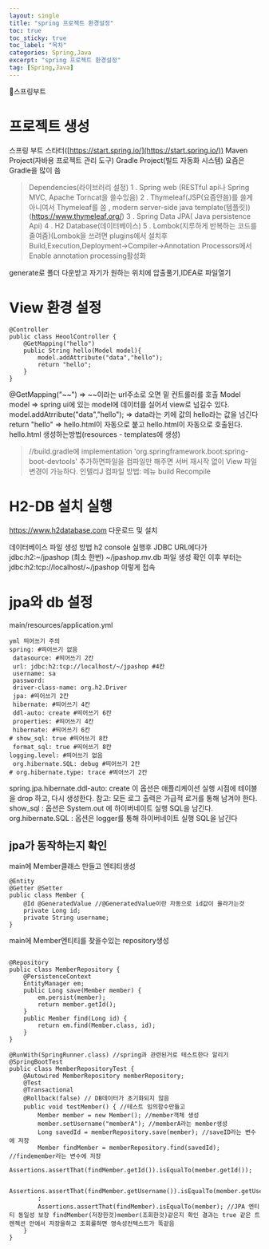 ```yaml
---
layout: single
title: "spring 프로젝트 환경설정"
toc: true
toc_sticky: true
toc_label: "목차"
categories: Spring,Java
excerpt: "spring 프로젝트 환경설정"
tag: [Spring,Java]
---
```


📘스프링부트


# 프로젝트 생성
스프링 부트 스타터([https://start.spring.io/](https://start.spring.io/))
Maven Project(자바용 프로젝트 관리 도구) Gradle Project(빌드 자동화 시스템)
요즘은 Gradle을 많이 씀
> Dependencies(라이브러리 설정)
1 . Spring web (RESTful api나 Spring MVC, Apache Torncat을 쓸수있음)
2 . Thymeleaf(JSP(요즘안씀)를 쓸게 아니여서 Thymeleaf를 씀 , modern server-side java template(템플릿)) (https://www.thymeleaf.org/)
3 . Spring Data JPA( Java persistence Api)
4 . H2 Database(데이터베이스)
5 . Lombok(지루하게 반복하는 코드를 줄여줌)(Lombok을 쓰려면 plugins에서 설치후 Build,Execution,Deployment->Compiler->Annotation Processors에서 Enable annotation processing활성화

generate로 폴더 다운받고 자기가 원하는 위치에 압출풀기,IDEA로 파일열기

# View 환경 설정
```
@Controller
public class HeoolController {
    @GetMapping("hello")
    public String hello(Model model){
        model.addAttribute("data","hello");
        return "hello";
    }
}
```
@GetMapping("~~") =>  ~~이라는 url주소로 오면 밑 컨트롤러를 호출
Model model => spring ui에 있는 model에 데이터를 실어서 view로 넘길수 있다.
model.addAtrribute("data","hello"); => data라는 키에 값의 hello라는 값을 넘긴다
return "hello" => hello.html이 자동으로 붙고 hello.html이 자동으로 호출된다.
hello.html 생성하는방법(resources - templates에 생성)

> //build.gradle에
implementation 'org.springframework.boot:spring-boot-devtools'
추가하면파일을 컴파일만 해주면 서버 재시작 없이
View 파일 변경이 가능하다.
인텔리J 컴파일 방법: 메뉴 build Recompile

# H2-DB 설치 실행
https://www.h2database.com 다운로드 및 설치

데이터베이스 파일 생성 방법
h2 console 실행후
JDBC URL에다가 jdbc:h2:~/jpashop (최소 한번)
~/jpashop.mv.db 파일 생성 확인
이후 부터는 jdbc:h2:tcp://localhost/~/jpashop 이렇게 접속
# jpa와 db 설정
main/resources/application.yml
```
yml 띄어쓰기 주의
spring: #띄어쓰기 없음
 datasource: #띄어쓰기 2칸
 url: jdbc:h2:tcp://localhost/~/jpashop #4칸
 username: sa
 password:
 driver-class-name: org.h2.Driver
 jpa: #띄어쓰기 2칸
 hibernate: #띄어쓰기 4칸
 ddl-auto: create #띄어쓰기 6칸
 properties: #띄어쓰기 4칸
 hibernate: #띄어쓰기 6칸
# show_sql: true #띄어쓰기 8칸
 format_sql: true #띄어쓰기 8칸
logging.level: #띄어쓰기 없음
 org.hibernate.SQL: debug #띄어쓰기 2칸
# org.hibernate.type: trace #띄어쓰기 2칸
```
spring.jpa.hibernate.ddl-auto: create
이 옵션은 애플리케이션 실행 시점에 테이블을 drop 하고, 다시 생성한다.
참고: 모든 로그 출력은 가급적 로거를 통해 남겨야 한다.
show_sql : 옵션은 System.out 에 하이버네이트 실행 SQL을 남긴다.
org.hibernate.SQL : 옵션은 logger를 통해 하이버네이트 실행 SQL을 남긴다

## jpa가 동작하는지 확인
main에 Member클래스 만들고 엔티티생성
```
@Entity
@Getter @Setter
public class Member {
    @Id @GeneratedValue //@GeneratedValue이란 자동으로 id값이 올라가는것
    private Long id;
    private String username;
}
```
main에 Member엔티티를 찾을수있는 repository생성
```

@Repository
public class MemberRepository {
    @PersistenceContext
    EntityManager em;
    public Long save(Member member) {
        em.persist(member);
        return member.getId();
    }
    public Member find(Long id) {
        return em.find(Member.class, id);
    }
}
```

```
@RunWith(SpringRunner.class) //spring과 관련된거로 테스트한다 알리기
@SpringBootTest
public class MemberRepositoryTest {
    @Autowired MemberRepository memberRepository;
    @Test
    @Transactional
    @Rollback(false) // DB데이터가 초기화되지 않음
    public void testMember() { //테스트 임의함수만들고
        Member member = new Member(); //member객체 생성
        member.setUsername("memberA"); //memberA라는 member생성
        Long savedId = memberRepository.save(member); //saveID라는 변수에 저장
        Member findMember = memberRepository.find(savedId); //findemember라는 변수에 저장
        Assertions.assertThat(findMember.getId()).isEqualTo(member.getId());

        Assertions.assertThat(findMember.getUsername()).isEqualTo(member.getUsername())
        ;
        Assertions.assertThat(findMember).isEqualTo(member); //JPA 엔티티 동일성 보장 findMember(저장한것)member(조회한것)같은지 확인 결과는 true 같은 트렌젝션 안에서 저장을하고 조회를하면 영속성컨텍스트가 똑같음
    }
}
```


